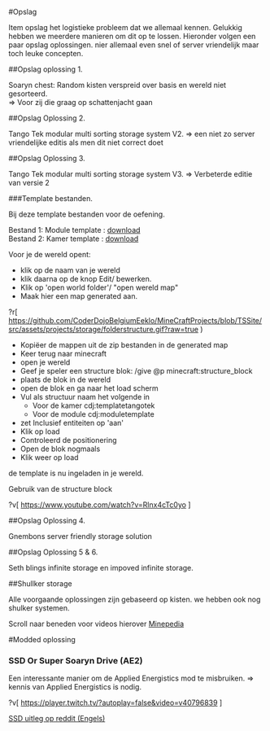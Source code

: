 #Opslag

Item opslag het logistieke probleem dat we allemaal kennen. Gelukkig hebben we meerdere manieren om dit op te lossen.
Hieronder volgen een paar opslag oplossingen. nier allemaal even snel of server vriendelijk maar toch leuke concepten.

##Opslag oplossing 1.

Soaryn chest: Random kisten verspreid over basis en wereld niet gesorteerd.   
  => Voor zij die graag op schattenjacht gaan
  
##Opslag Oplossing 2.  
 
Tango Tek modular multi sorting storage system V2.
  => een niet zo server vriendelijke editis als men dit niet correct doet
 
##Opslag Oplossing 3.

Tango Tek modular multi sorting storage system V3.
 => Verbeterde editie van versie 2


###Template bestanden.

Bij deze template bestanden voor de oefening.

Bestand 1: Module template : [download](https://github.com/CoderDojoBelgiumEeklo/MineCraftProjects/blob/TSSite/src/assets/projects/storage/cdjmodule.zip?raw=true)  
Bestand 2: Kamer template : [download](https://github.com/CoderDojoBelgiumEeklo/MineCraftProjects/blob/TSSite/src/assets/projects/storage/cdjroom.zip?raw=true)

Voor je de wereld opent:
* klik op de naam van je wereld
* klik daarna op de knop Edit/ bewerken.
* Klik op 'open world folder'/ "open wereld map"
* Maak hier een map generated aan.  
 
?r[
  https://github.com/CoderDojoBelgiumEeklo/MineCraftProjects/blob/TSSite/src/assets/projects/storage/folderstructure.gif?raw=true 
  )

* Kopiëer de mappen uit de zip bestanden in de generated map
* Keer terug naar minecraft
* open je wereld
* Geef je speler een structure blok: /give @p minecraft:structure_block
* plaats de blok in de wereld
* open de blok  en ga naar het load scherm
* Vul als structuur naam het volgende in
  * Voor de kamer cdj:templatetangotek
  * Voor de module cdj:moduletemplate
 * zet Inclusief entiteiten op 'aan'
 * Klik op load
 * Controleerd de positionering
 * Open de blok nogmaals
 * Klik weer op load
 
 de template is nu ingeladen in je wereld.
  


Gebruik van de structure block

?v[
  https://www.youtube.com/watch?v=Rlnx4cTc0yo
]

 
##Opslag Oplossing 4.

Gnembons server friendly storage solution

##Opslag Oplossing 5 & 6.

Seth blings infinite storage  en impoved infinite storage.


##Shullker storage 

Alle voorgaande oplossingen zijn gebaseerd op kisten. we hebben ook nog shulker systemen.

Scroll naar beneden voor videos hierover
[Minepedia](https://minecraft.gamepedia.com/Tutorials/Shulker_box_storage)


#Modded oplossing

### SSD Or Super Soaryn Drive (AE2)

Een interessante manier om de Applied Energistics mod te misbruiken.
  => kennis van Applied Energistics is nodig.

?v[
  https://player.twitch.tv/?autoplay=false&video=v40796839
]

[SSD uitleg op reddit (Engels)](https://www.reddit.com/r/feedthebeast/comments/309bex/super_soaryn_drive_a_simplified_explanation/)
